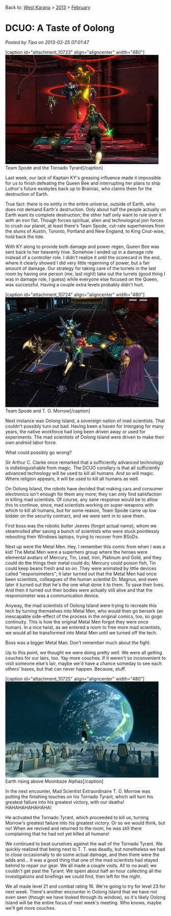 Back to: [West Karana](/posts/westkarana.md) > [2013](/posts/2013/westkarana.md) > [February](./westkarana.md)
# DCUO: A Taste of Oolong

*Posted by Tipa on 2013-02-25 07:01:47*

[caption id="attachment\_10723" align="aligncenter" width="480"][![Team Spode and the Tornado Tyrant](../../../uploads/2013/02/MADV102_COMPDYNAMICLIGHTRIG-PC-24-23.48.350-480x341.jpg)](../../../uploads/2013/02/MADV102_COMPDYNAMICLIGHTRIG-PC-24-23.48.350.jpg) Team Spode and the Tornado Tyrant[/caption]

Last week, our lack of Kaptain KY's greasing influence made it impossible for us to finish defeating the Queen Bee and interrupting her plans to ship Luthor's future exobytes back up to Brainiac, who claims them for the destruction of Earth. 

True fact: there is no entity in the entire universe, outside of Earth, who does not demand Earth's destruction. Only about half the people actually on Earth want its complete destruction; the other half only want to rule over it with an iron fist. Though forces spiritual, alien and technological join forces to crush our planet, at least there's Team Spode, cut-rate superheroes from the slums of Austin, Toronto, Portland and New England, to King Cnut-wise, hold back the tide.

With KY along to provide both damage and power regen, Queen Bee was sent back to her heavenly hive. Somehow I ended up in a damage role instead of a controller role. I didn't realize it until the scorecard in the end, where it clearly showed I did very little regenning of power, but a fair amount of damage. Our strategy for taking care of the turrets in the last room by having one person (me, last night) take out the turrets (good thing I was in damage role, I guess) while everyone else focused on the Queen, was successful. Having a couple extra levels probably didn't hurt.

[caption id="attachment\_10724" align="aligncenter" width="480"][![Team Spode and T. O. Morrow](../../../uploads/2013/02/MADV102_COMPDYNAMICLIGHTRIG-PC-24-23.44.540-480x343.jpg)](../../../uploads/2013/02/MADV102_COMPDYNAMICLIGHTRIG-PC-24-23.44.540.jpg) Team Spode and T. O. Morrow[/caption]

Next instance was Oolong Island, a sovereign nation of mad scientists. That couldn't possibly turn out bad. Having been a haven for Intergang for many years, the native workforce had long been driven away or used for experiments. The mad scientists of Oolong Island were driven to make their own android labor force.

What could possibly go wrong?

Sir Arthur C. Clarke once remarked that a sufficiently advanced technology is indistinguishable from magic. The DCUO corollary is that all sufficiently advanced technology will be used to kill all humans. And so will magic. Where religion appears, it will be used to kill all humans as well.

On Oolong Island, the robots have decided that making cars and consumer electronics isn't enough for them any more; they can only find satisfaction in killing mad scientists. Of course, any sane response would be to allow this to continue, since, mad scientists working on super-weapons with which to kill all humans, but for some reason, Team Spode came up low bidder on the security contract, and we were sent in to save them.

First boss was the robotic butler Jeeves (forgot actual name), whom we steamrolled after saving a bunch of scientists who were stuck pointlessly rebooting their Windows laptops, trying to recover from BSoDs.

Next up were the Metal Men. Hey, I remember this comic from when I was a kid! The Metal Men were a superhero group where the heroes were elemental avatars of Mercury, Tin, Lead, Iron, Platinum and Gold, and they could do the things their metal could do; Mercury could poison fish, Tin could keep beans fresh and so on. They were animated by little devices called "responsimeters"; it later turned out that the Metal Men had once been scientists, colleagues of the human scientist Dr. Magnus, and even later it turned out that he's the one what done it to them. To save their lives. And then it turned out their bodies were actually still alive and that the responsimeter was a communication device.

Anyway, the mad scientists of Oolong Island were trying to recreate this tech by turning themselves into Metal Men, who would then go berserk (an inescapable side-effect of the process in the original comics, too, so gogo continuity. This is how the original Metal Men forgot they were once human). In a nice twist, as we entered a room to free more mad scientists, we would all be transformed into Metal Men until we turned off the tech.

Boss was a bigger Metal Man. Don't remember much about the fight.

Up to this point, we thought we were doing pretty well. We were all getting couches for our lairs, too. Yay more couches. If it weren't so inconvenient to visit someone else's lair, maybe we'd have a chance someday to see each others' bases, but that can never happen. Because, stuff.

[caption id="attachment\_10725" align="aligncenter" width="480"][![Earth rising above Moonbaze Alphaz](../../../uploads/2013/02/MADV107_AUDIO-PC-24-22.56.230-480x300.jpg)](../../../uploads/2013/02/MADV107_AUDIO-PC-24-22.56.230.jpg) Earth rising above Moonbaze Alphaz[/caption]

In the next encounter, Mad Scientist Extraordinaire T. O. Morrow was putting the finishing touches on his Tornado Tyrant, which will turn his greatest failure into his greatest victory, with our deaths! HAHAHAHAHAHAHA!

He activated the Tornado Tyrant, which proceeded to kill us, turning Morrow's greatest failure into his greatest victory. Or so we would think, but no! When we revived and returned to the room, he was still there complaining that he had not yet killed all humans!

We continued to beat ourselves against the wall of the Tornado Tyrant. We quickly realized that being next to T. T. was deadly, but nonetheless we had to close occasionally to do some actual damage, and then there were the adds and... it was a good thing that one of the mad scientists had stayed behind to repair our gear. We all made a couple visits. All to no avail; we couldn't get past the Tyrant. We spent about half an hour collecting all the investigations and briefings we could find, then left for the night.

We all made level 21 and combat rating 16. We're going to try for level 23 for next week. There's another encounter in Oolong Island that we have not even seen (though we have looked through its window), so it's likely Oolong Island will be the entire focus of next week's meeting. Who knows, maybe we'll get more couches.

